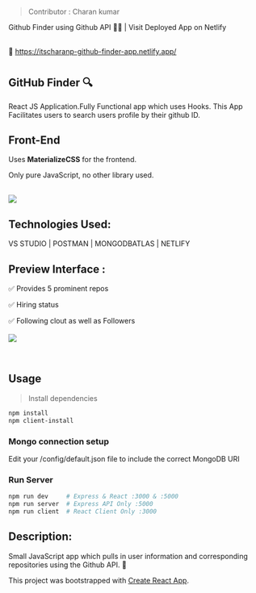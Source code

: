 

> Contributor : Charan kumar


Github Finder using Github API :technologist:
| Visit  Deployed  App on Netlify<br><br>

:link: https://itscharanp-github-finder-app.netlify.app/

# <h2>GitHub Finder :mag: </h2>
React JS Application.Fully Functional app which uses Hooks. This App Facilitates users to search users profile by their github ID. 

## Front-End
Uses <b>MaterializeCSS</b> for the frontend.

Only pure JavaScript, no other library used.<br>
<br>

<img src="https://github.com/itscharanp/GitHub-Finder-Website-Using-React/blob/master/github.PNG"/>
<br>


## Technologies Used: 
VS STUDIO | POSTMAN | MONGODBATLAS | NETLIFY <br>
 
## Preview Interface :
:white_check_mark: Provides 5 prominent repos <br>

:white_check_mark: Hiring status <br>

:white_check_mark: Following clout as well as Followers<br>
<br>
<img src="https://github.com/itscharanp/GitHub-Finder-Website-Using-React/blob/master/github2.PNG"/>


<br>

## Usage

>Install dependencies

```bash
npm install
npm client-install
```

### Mongo connection setup

Edit your /config/default.json file to include the correct MongoDB URI

### Run Server

```bash
npm run dev     # Express & React :3000 & :5000
npm run server  # Express API Only :5000
npm run client  # React Client Only :3000
```
## Description: 
Small JavaScript app which pulls in user information and corresponding repositories using the Github API. :raised_hands:

This project was bootstrapped with [Create React App](https://github.com/facebook/create-react-app).
